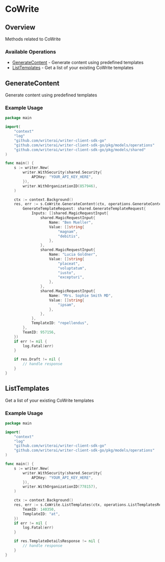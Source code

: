 # CoWrite

## Overview

Methods related to CoWrite

### Available Operations

* [GenerateContent](#generatecontent) - Generate content using predefined templates
* [ListTemplates](#listtemplates) - Get a list of your existing CoWrite templates

## GenerateContent

Generate content using predefined templates

### Example Usage

```go
package main

import(
	"context"
	"log"
	"github.com/writerai/writer-client-sdk-go"
	"github.com/writerai/writer-client-sdk-go/pkg/models/operations"
	"github.com/writerai/writer-client-sdk-go/pkg/models/shared"
)

func main() {
    s := writer.New(
        writer.WithSecurity(shared.Security{
            APIKey: "YOUR_API_KEY_HERE",
        }),
        writer.WithOrganizationID(857946),
    )

    ctx := context.Background()
    res, err := s.CoWrite.GenerateContent(ctx, operations.GenerateContentRequest{
        GenerateTemplateRequest: shared.GenerateTemplateRequest{
            Inputs: []shared.MagicRequestInput{
                shared.MagicRequestInput{
                    Name: "Ben Mueller",
                    Value: []string{
                        "magnam",
                        "debitis",
                    },
                },
                shared.MagicRequestInput{
                    Name: "Lucia Goldner",
                    Value: []string{
                        "placeat",
                        "voluptatum",
                        "iusto",
                        "excepturi",
                    },
                },
                shared.MagicRequestInput{
                    Name: "Mrs. Sophie Smith MD",
                    Value: []string{
                        "ipsam",
                    },
                },
            },
            TemplateID: "repellendus",
        },
        TeamID: 957156,
    })
    if err != nil {
        log.Fatal(err)
    }

    if res.Draft != nil {
        // handle response
    }
}
```

## ListTemplates

Get a list of your existing CoWrite templates

### Example Usage

```go
package main

import(
	"context"
	"log"
	"github.com/writerai/writer-client-sdk-go"
	"github.com/writerai/writer-client-sdk-go/pkg/models/operations"
)

func main() {
    s := writer.New(
        writer.WithSecurity(shared.Security{
            APIKey: "YOUR_API_KEY_HERE",
        }),
        writer.WithOrganizationID(778157),
    )

    ctx := context.Background()
    res, err := s.CoWrite.ListTemplates(ctx, operations.ListTemplatesRequest{
        TeamID: 140350,
        TemplateID: "at",
    })
    if err != nil {
        log.Fatal(err)
    }

    if res.TemplateDetailsResponse != nil {
        // handle response
    }
}
```

